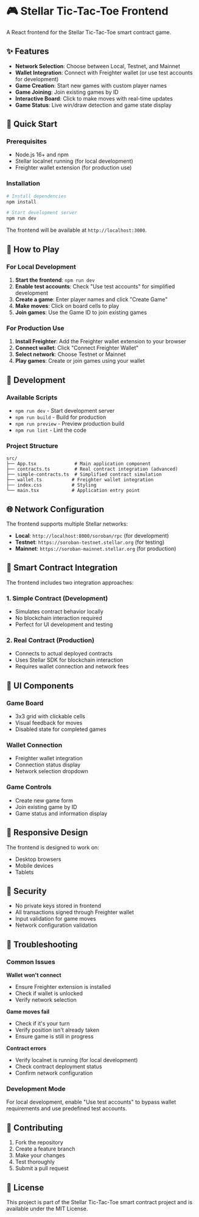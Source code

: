 # 🎮 Stellar Tic-Tac-Toe Frontend

A React frontend for the Stellar Tic-Tac-Toe smart contract game.

## ✨ Features

- **Network Selection**: Choose between Local, Testnet, and Mainnet
- **Wallet Integration**: Connect with Freighter wallet (or use test accounts for development)
- **Game Creation**: Start new games with custom player names
- **Game Joining**: Join existing games by ID
- **Interactive Board**: Click to make moves with real-time updates
- **Game Status**: Live win/draw detection and game state display

## 🚀 Quick Start

### Prerequisites

- Node.js 16+ and npm
- Stellar localnet running (for local development)
- Freighter wallet extension (for production use)

### Installation

```bash
# Install dependencies
npm install

# Start development server
npm run dev
```

The frontend will be available at `http://localhost:3000`.

## 🎯 How to Play

### For Local Development

1. **Start the frontend**: `npm run dev`
2. **Enable test accounts**: Check "Use test accounts" for simplified development
3. **Create a game**: Enter player names and click "Create Game"
4. **Make moves**: Click on board cells to play
5. **Join games**: Use the Game ID to join existing games

### For Production Use

1. **Install Freighter**: Add the Freighter wallet extension to your browser
2. **Connect wallet**: Click "Connect Freighter Wallet"
3. **Select network**: Choose Testnet or Mainnet
4. **Play games**: Create or join games using your wallet

## 🔧 Development

### Available Scripts

- `npm run dev` - Start development server
- `npm run build` - Build for production
- `npm run preview` - Preview production build
- `npm run lint` - Lint the code

### Project Structure

```
src/
├── App.tsx              # Main application component
├── contracts.ts         # Real contract integration (advanced)
├── simple-contracts.ts  # Simplified contract simulation
├── wallet.ts           # Freighter wallet integration
├── index.css           # Styling
└── main.tsx            # Application entry point
```

## 🌐 Network Configuration

The frontend supports multiple Stellar networks:

- **Local**: `http://localhost:8000/soroban/rpc` (for development)
- **Testnet**: `https://soroban-testnet.stellar.org` (for testing)
- **Mainnet**: `https://soroban-mainnet.stellar.org` (for production)

## 🔌 Smart Contract Integration

The frontend includes two integration approaches:

### 1. Simple Contract (Development)
- Simulates contract behavior locally
- No blockchain interaction required
- Perfect for UI development and testing

### 2. Real Contract (Production)
- Connects to actual deployed contracts
- Uses Stellar SDK for blockchain interaction
- Requires wallet connection and network fees

## 🎨 UI Components

### Game Board
- 3x3 grid with clickable cells
- Visual feedback for moves
- Disabled state for completed games

### Wallet Connection
- Freighter wallet integration
- Connection status display
- Network selection dropdown

### Game Controls
- Create new game form
- Join existing game by ID
- Game status and information display

## 📱 Responsive Design

The frontend is designed to work on:
- Desktop browsers
- Mobile devices
- Tablets

## 🔐 Security

- No private keys stored in frontend
- All transactions signed through Freighter wallet
- Input validation for game moves
- Network configuration validation

## 🐛 Troubleshooting

### Common Issues

**Wallet won't connect**
- Ensure Freighter extension is installed
- Check if wallet is unlocked
- Verify network selection

**Game moves fail**
- Check if it's your turn
- Verify position isn't already taken
- Ensure game is still in progress

**Contract errors**
- Verify localnet is running (for local development)
- Check contract deployment status
- Confirm network configuration

### Development Mode

For local development, enable "Use test accounts" to bypass wallet requirements and use predefined test accounts.

## 🤝 Contributing

1. Fork the repository
2. Create a feature branch
3. Make your changes
4. Test thoroughly
5. Submit a pull request

## 📄 License

This project is part of the Stellar Tic-Tac-Toe smart contract project and is available under the MIT License.